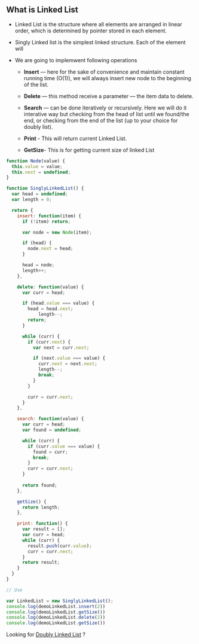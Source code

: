 ## What is Linked List
- Linked List is the structure where all elements are arranged in linear order, which is determined by pointer stored in each element.

-  Singly Linked list is the simplest linked structure. Each of the element will 

- We are going to implemwent following operations
    - **Insert** — here for the sake of convenience and maintain constant running time (O(1)), we will always insert new node to the beginning of the list.

    - **Delete**  — this method receive a parameter — the item data to delete.

    - **Search** — can be done iteratively or recursively. Here we will do it interative way but checking from the head of list until we found/the end, or checking from the end of the list (up to your choice for doubly list).

    - **Print** - This will return current Linked List.
    
    - **GetSize**- This is for getting current size of linked List


```js
function Node(value) {
  this.value = value;
  this.next = undefined;
}

function SinglyLinkedList() {
  var head = undefined;
  var length = 0;

  return {
    insert: function(item) {
      if (!item) return;

      var node = new Node(item);

      if (head) {
        node.next = head;
      }

      head = node;
      length++;
    },

    delete: function(value) {
      var curr = head;

      if (head.value === value) {
        head = head.next;
		    length--;
        return;
      }

      while (curr) {
        if (curr.next) {
          var next = curr.next;

          if (next.value === value) {
            curr.next = next.next;
            length--;
            break;
          }
        }

        curr = curr.next;
      }
    },

    search: function(value) {
      var curr = head;
      var found = undefined;

      while (curr) {
        if (curr.value === value) {
          found = curr;
          break;
        }
        curr = curr.next;
      }
      
      return found;
    },

    getSize() {
      return length;
    },

    print: function() {
      var result = [];
      var curr = head;
      while (curr) {
        result.push(curr.value);
        curr = curr.next;
      }
      return result;
    }
  }
}

// Use

var LinkedList = new SinglyLinkedList();
console.log(demoLinkedList.insert(2))
console.log(demoLinkedList.getSize())
console.log(demoLinkedList.delete(2))
console.log(demoLinkedList.getSize())

```

Looking for [Doubly Linked List](https://github.com/Sonukr/interview/blob/master/Linked_List/Doubly.md) ?